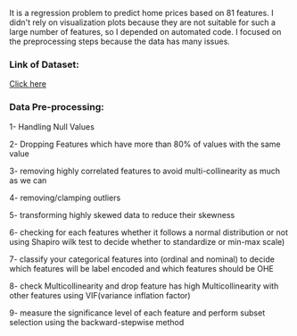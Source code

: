 It is a regression problem to predict home prices based on 81 features. 
I didn't rely on visualization plots because they are not suitable for such a large number of features, so I depended on automated code. 
I focused on the preprocessing steps because the data has many issues.

### Link of Dataset:
[Click here](https://www.kaggle.com/c/house-prices-advanced-regression-techniques/data)
### Data Pre-processing:
 
1- Handling Null Values

2- Dropping Features which have more than 80% of values with the same value

3- removing highly correlated features to avoid multi-collinearity as much as we can

4- removing/clamping outliers

5- transforming highly skewed data to reduce their skewness

6- checking for each features whether it follows a normal distribution or not using Shapiro wilk test to decide whether to standardize or min-max scale)

7- classify your categorical features into (ordinal and nominal) to decide which features will be label encoded and which features should be OHE

8- check Multicollinearity and drop feature has high Multicollinearity with other features using VIF(variance inflation factor) 

9- measure the significance level of each feature and perform subset selection using the backward-stepwise method
